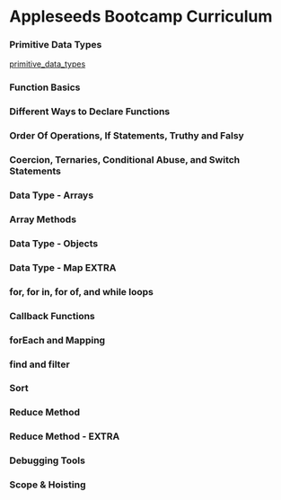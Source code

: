 # Appleseeds Bootcamp Curriculum

### Primitive Data Types

[primitive_data_types](./primitive_data_types)

### Function Basics
### Different Ways to Declare Functions
### Order Of Operations, If Statements, Truthy and Falsy
### Coercion, Ternaries, Conditional Abuse, and Switch Statements
### Data Type - Arrays
### Array Methods
### Data Type - Objects
### Data Type - Map EXTRA
### for, for in, for of, and while loops
### Callback Functions
### forEach and Mapping
### find and filter
### Sort
### Reduce Method
### Reduce Method - EXTRA
### Debugging Tools
### Scope & Hoisting




